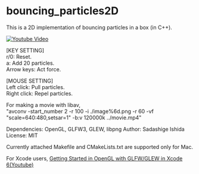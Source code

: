 # bouncing_particles2D
This is a 2D implementation of bouncing particles in a box (in C++).  
<!-- [Youtube Video][Y] -->
[![Youtube Video](http://i.ytimg.com/vi/10r78SzERII/0.jpg)](https://www.youtube.com/watch?v=10r78SzERII)


<!-- ![Screen Shot](https://github.com/sdsgisd/bouncing_particles2D/blob/master/screenshot.png =60x60) -->
<!--60x60 is the size of image-->

<!-- Screen Shot -->
<!-- <img src="https://github.com/sdsgisd/bouncing_particles2D/blob/master/screenshot.png" width="500px"> -->


[KEY SETTING]  
r/0: Reset.  
a: Add 20 particles.  
Arrow keys: Act force.

[MOUSE SETTING]  
Left click: Pull particles.  
Right click: Repel particles.

For making a movie with libav,  
"avconv -start_number 2 -r 100 -i ./image%6d.png -r 60 -vf "scale=640:480,setsar=1" -b:v 120000k ../movie.mp4"

Dependencies: OpenGL, GLFW3, GLEW, libpng
Author: Sadashige Ishida  
License: MIT  

Currently attached Makefile and CMakeLists.txt are supported only for Mac.  
<!-- The library was tested on Mac OS X 10.11.6 -->
For Xcode users,   [Getting Started in OpenGL with GLFW/GLEW in Xcode 6(Youtube)][X]

[Y]:https://www.youtube.com/watch?v=10r78SzERII
[X]:https://www.youtube.com/watch?v=lTmM3Y8SMOM
